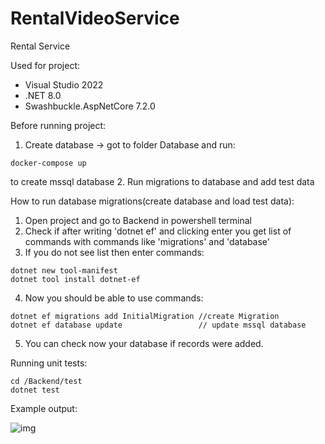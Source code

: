 # RentalVideoService
Rental Service

Used for project:
 - Visual Studio 2022
 - .NET 8.0
 - Swashbuckle.AspNetCore 7.2.0

Before running project:
1. Create database -> got to folder Database and run:
```
docker-compose up
```
to create mssql database
2. Run migrations to database and add test data 

How to run database migrations(create database and load test data):
1. Open project and go to Backend in powershell terminal
2. Check if after writing 'dotnet ef' and clicking enter you get list of commands with commands like 'migrations' and 'database'
3. If you do not see list then enter commands:
```
dotnet new tool-manifest
dotnet tool install dotnet-ef
```
4. Now you should be able to use commands:
```
dotnet ef migrations add InitialMigration //create Migration
dotnet ef database update                 // update mssql database
```
5. You can check now your database if records were added.


Running unit tests:

```
cd /Backend/test
dotnet test
```

Example output:

![img](/img/unit_test_output.png)